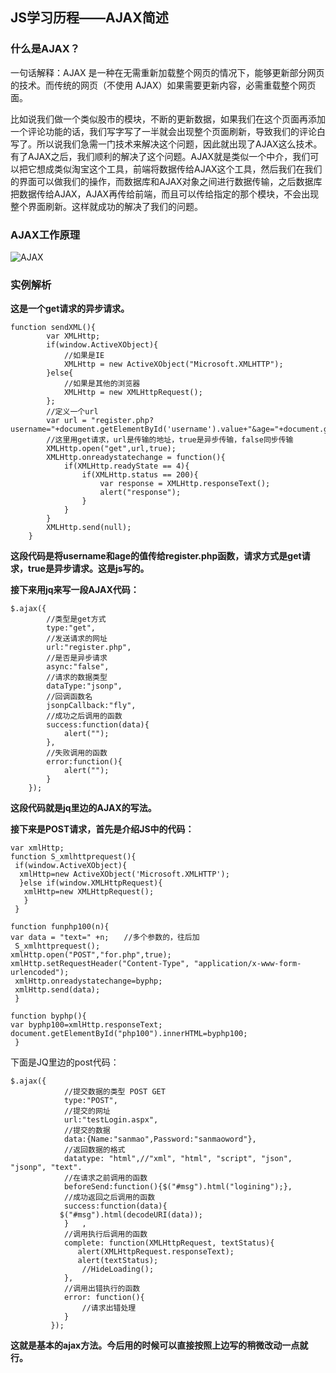 ## JS学习历程——AJAX简述

### 什么是AJAX？

一句话解释：AJAX 是一种在无需重新加载整个网页的情况下，能够更新部分网页的技术。而传统的网页（不使用 AJAX）如果需要更新内容，必需重载整个网页面。

比如说我们做一个类似股市的模块，不断的更新数据，如果我们在这个页面再添加一个评论功能的话，我们写字写了一半就会出现整个页面刷新，导致我们的评论白写了。所以说我们急需一门技术来解决这个问题，因此就出现了AJAX这么技术。有了AJAX之后，我们顺利的解决了这个问题。AJAX就是类似一个中介，我们可以把它想成类似淘宝这个工具，前端将数据传给AJAX这个工具，然后我们在我们的界面可以做我们的操作，而数据库和AJAX对象之间进行数据传输，之后数据库把数据传给AJAX，AJAX再传给前端，而且可以传给指定的那个模块，不会出现整个界面刷新。这样就成功的解决了我们的问题。

### AJAX工作原理

![AJAX](http://www.runoob.com/images/ajax.gif)

### 实例解析

**这是一个get请求的异步请求。**

```
function sendXML(){
        var XMLHttp;
        if(window.ActiveXObject){
            //如果是IE
            XMLHttp = new ActiveXObject("Microsoft.XMLHTTP");
        }else{
            //如果是其他的浏览器
            XMLHttp = new XMLHttpRequest();
        };
        //定义一个url
        var url = "register.php?username="+document.getElementById('username').value+"&age="+document.getElementById('age').value;
        //这里用get请求，url是传输的地址，true是异步传输，false同步传输
        XMLHttp.open("get",url,true);
        XMLHttp.onreadystatechange = function(){
            if(XMLHttp.readyState == 4){
                if(XMLHttp.status == 200){
                    var response = XMLHttp.responseText();
                    alert("response");
                }
            }
        }
        XMLHttp.send(null);
    }
```

**这段代码是将username和age的值传给register.php函数，请求方式是get请求，true是异步请求。这是js写的。**

**接下来用jq来写一段AJAX代码：**

```
$.ajax({
        //类型是get方式
        type:"get",
        //发送请求的网址
        url:"register.php",
        //是否是异步请求
        async:"false",
        //请求的数据类型
        dataType:"jsonp",
        //回调函数名
        jsonpCallback:"fly",
        //成功之后调用的函数
        success:function(data){
            alert("");
        },
        //失败调用的函数
        error:function(){
            alert("");
        }
    });
```

**这段代码就是jq里边的AJAX的写法。**

**接下来是POST请求，首先是介绍JS中的代码：**

```
var xmlHttp;        
function S_xmlhttprequest(){ 
 if(window.ActiveXObject){  
  xmlHttp=new ActiveXObject('Microsoft.XMLHTTP');
  }else if(window.XMLHttpRequest){  
   xmlHttp=new XMLHttpRequest();
   }
 }

function funphp100(n){
var data = "text=" +n;　　//多个参数的，往后加
 S_xmlhttprequest();
xmlHttp.open("POST","for.php",true);  
xmlHttp.setRequestHeader("Content-Type", "application/x-www-form-urlencoded");
 xmlHttp.onreadystatechange=byphp;
 xmlHttp.send(data);
 }

function byphp(){
var byphp100=xmlHttp.responseText;
document.getElementById("php100").innerHTML=byphp100;
 }
```

下面是JQ里边的post代码：

```
$.ajax({
            //提交数据的类型 POST GET
            type:"POST",
            //提交的网址
            url:"testLogin.aspx",
            //提交的数据
            data:{Name:"sanmao",Password:"sanmaoword"},
            //返回数据的格式
            datatype: "html",//"xml", "html", "script", "json", "jsonp", "text".
            //在请求之前调用的函数
            beforeSend:function(){$("#msg").html("logining");},
            //成功返回之后调用的函数             
            success:function(data){
           $("#msg").html(decodeURI(data));            
            }   ,
            //调用执行后调用的函数
            complete: function(XMLHttpRequest, textStatus){
               alert(XMLHttpRequest.responseText);
               alert(textStatus);
                //HideLoading();
            },
            //调用出错执行的函数
            error: function(){
                //请求出错处理
            }         
         });
```

**这就是基本的ajax方法。今后用的时候可以直接按照上边写的稍微改动一点就行。**